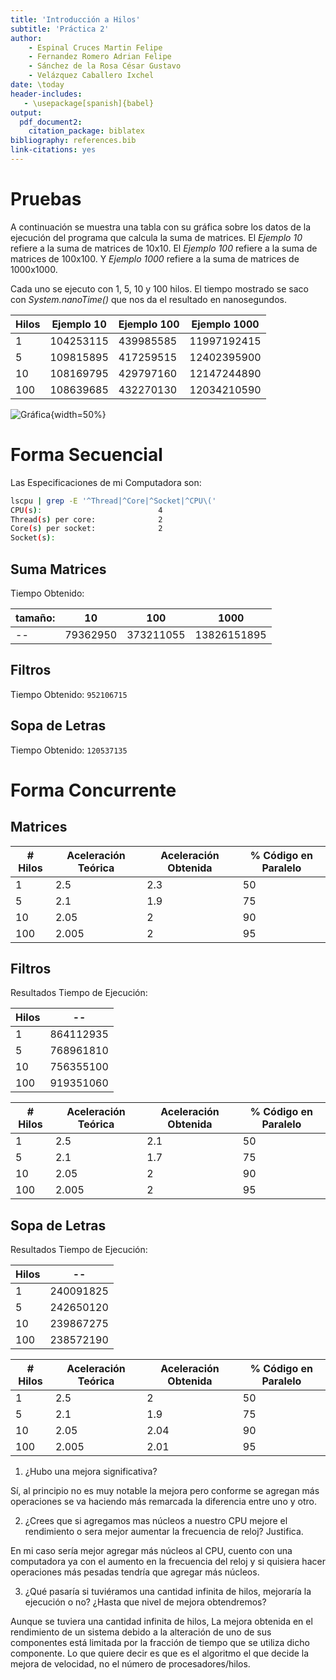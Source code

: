 ```yaml
---
title: 'Introducción a Hilos'
subtitle: 'Práctica 2'
author: 
    - Espinal Cruces Martin Felipe
    - Fernandez Romero Adrian Felipe
    - Sánchez de la Rosa César Gustavo
    - Velázquez Caballero Ixchel
date: \today
header-includes:
   - \usepackage[spanish]{babel}
output: 
  pdf_document2:
    citation_package: biblatex
bibliography: references.bib
link-citations: yes
---
```


# Pruebas

A continuación se muestra una tabla con su gráfica sobre los datos de la
ejecución del programa que calcula la suma de matrices.
El *Ejemplo 10* refiere a la suma de matrices de 10x10.
El *Ejemplo 100* refiere a la suma de matrices de 100x100.
Y *Ejemplo 1000* refiere a la suma de matrices de 1000x1000.

Cada uno se ejecuto con 1, 5, 10 y 100 hilos. El tiempo mostrado se saco con
*System.nanoTime()* que nos da el resultado en nanosegundos. 

|Hilos|Ejemplo 10|Ejemplo 100| Ejemplo 1000|
|-----|----------|-----------|-------------|
| 1   |104253115 |439985585  |11997192415  |
| 5   |109815895 |417259515  |12402395900  |
| 10  |108169795 |429797160  |12147244890  |
| 100 |108639685 |432270130  |12034210590  |


![Gráfica](./src/img/grafica.jpg){width=50%}


# Forma Secuencial

Las Especificaciones de mi Computadora son:

```bash
lscpu | grep -E '^Thread|^Core|^Socket|^CPU\('         
CPU(s):                          4
Thread(s) per core:              2
Core(s) per socket:              2
Socket(s):
```

## Suma Matrices

Tiempo Obtenido: 

|tamaño: |10	|100	|1000|
|--|--|--|--|
|--|79362950	|373211055|	13826151895

## Filtros

Tiempo Obtenido: `952106715`

## Sopa de Letras

Tiempo Obtenido: `120537135`

# Forma Concurrente
	
## Matrices    

        
| # Hilos | Aceleración Teórica | Aceleración Obtenida | % Código en Paralelo |
| ------- | ------------------- | -------------------- | -------------------- |
| 1       |      2.5            |        2.3           |         50           |
| 5       |      2.1            |        1.9           |         75           |
| 10      |      2.05           |        2             |         90           |
| 100     |      2.005          |        2             |         95           |


## Filtros

Resultados Tiempo de Ejecución:

|Hilos|-- |
|--|--|
|1	|864112935|
|5	|768961810|
|10	|756355100|
|100|919351060|
        
| # Hilos | Aceleración Teórica | Aceleración Obtenida | % Código en Paralelo |
| ------- | ------------------- | -------------------- | -------------------- |
| 1       |      2.5            |        2.1           |         50           |
| 5       |      2.1            |        1.7           |         75           |
| 10      |      2.05           |        2             |         90           |
| 100     |      2.005          |        2             |         95           |


## Sopa de Letras    
        
Resultados Tiempo de Ejecución:         

|Hilos|--|
|--|--|
|1	|240091825|
|5	|242650120|
|10	|239867275|
|100|238572190|

| # Hilos | Aceleración Teórica | Aceleración Obtenida | % Código en Paralelo |
| ------- | ------------------- | -------------------- | -------------------- |
| 1       |      2.5            |        2             |          50          |
| 5       |      2.1            |        1.9           |          75          |
| 10      |      2.05           |        2.04          |          90          |
| 100     |      2.005          |        2.01          |          95          |

1. ¿Hubo una mejora significativa?

Sí, al principio no es muy notable la mejora pero conforme se agregan más
operaciones se va haciendo más remarcada la diferencia entre uno y otro.

2. ¿Crees que si agregamos mas núcleos a nuestro CPU mejore el rendimiento o
   sera mejor aumentar la frecuencia de reloj? Justifica.

En mi caso sería mejor agregar más núcleos al CPU, cuento con una computadora ya
con el aumento en la frecuencia del reloj y si quisiera hacer operaciones más
pesadas tendría que agregar más núcleos.

3. ¿Qué pasaría si tuviéramos una cantidad infinita de hilos, mejoraría la
   ejecución o no?  ¿Hasta que nivel de mejora obtendremos?
		
Aunque se tuviera una cantidad infinita de hilos, La mejora obtenida en el
rendimiento de un sistema debido a la alteración de uno de sus componentes está
limitada por la fracción de tiempo que se utiliza dicho componente. Lo que
quiere decir es que es el algoritmo el que decide la mejora de velocidad, no el
número de procesadores/hilos.



